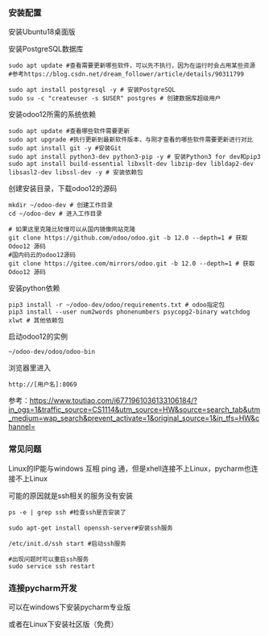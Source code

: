 ### 安装配置

安装Ubuntu18桌面版

安装PostgreSQL数据库

```shell
sudo apt update #查看需要更新哪些软件，可以先不执行，因为在运行时会占用某些资源
#参考https://blog.csdn.net/dream_follower/article/details/90311799

sudo apt install postgresql -y # 安装PostgreSQL
sudo su -c "createuser -s $USER" postgres # 创建数据库超级用户
```

安装odoo12所需的系统依赖

```shell
sudo apt update #查看哪些软件需要更新
sudo apt upgrade #执行更新到最新软件版本，与刚才查看的哪些软件需要更新进行对比
sudo apt install git -y #安装Git
sudo apt install python3-dev python3-pip -y # 安装Python3 for dev和pip3
sudo apt install build-essential libxslt-dev libzip-dev libldap2-dev libsasl2-dev libssl-dev -y # 安装依赖包
```

创建安装目录，下载odoo12的源码

```shell
mkdir ~/odoo-dev # 创建工作目录
cd ~/odoo-dev # 进入工作目录

# 如果这里克隆比较慢可以从国内镜像网站克隆
git clone https://github.com/odoo/odoo.git -b 12.0 --depth=1 # 获取 Odoo12 源码
#国内码云的odoo12源码
git clone https://gitee.com/mirrors/odoo.git -b 12.0 --depth=1 # 获取 Odoo12 源码
```

安装python依赖

```shell
pip3 install -r ~/odoo-dev/odoo/requirements.txt # odoo指定包
pip3 install --user num2words phonenumbers psycopg2-binary watchdog xlwt # 其他依赖包
```

启动odoo12的实例

```shell
~/odoo-dev/odoo/odoo-bin
```

浏览器里进入

```
http://[用户名]:8069
```



参考：https://www.toutiao.com/i6771961036133106184/?in_ogs=1&traffic_source=CS1114&utm_source=HW&source=search_tab&utm_medium=wap_search&prevent_activate=1&original_source=1&in_tfs=HW&channel=



### 常见问题

Linux的IP能与windows 互相 ping 通，但是xhell连接不上Linux，pycharm也连接不上Linux

可能的原因就是ssh相关的服务没有安装

```shell
ps -e | grep ssh #检查ssh是否安装了

sudo apt-get install openssh-server#安装ssh服务

/etc/init.d/ssh start #启动ssh服务

#出现问题时可以重启ssh服务
sudo service ssh restart
```

### 连接pycharm开发

可以在windows下安装pycharm专业版

或者在Linux下安装社区版（免费）